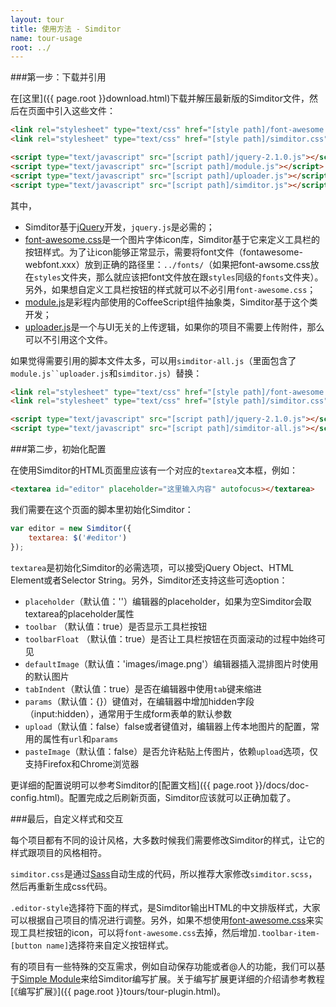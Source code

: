 ```yaml
---
layout: tour
title: 使用方法 - Simditor
name: tour-usage
root: ../
---
```


###第一步：下载并引用

在[这里]({{ page.root }}download.html)下载并解压最新版的Simditor文件，然后在页面中引入这些文件：

```html
<link rel="stylesheet" type="text/css" href="[style path]/font-awesome.css" />
<link rel="stylesheet" type="text/css" href="[style path]/simditor.css" />

<script type="text/javascript" src="[script path]/jquery-2.1.0.js"></script>
<script type="text/javascript" src="[script path]/module.js"></script>
<script type="text/javascript" src="[script path]/uploader.js"></script>
<script type="text/javascript" src="[script path]/simditor.js"></script>
```

其中，

* Simditor基于[jQuery](http://jquery.com)开发，`jquery.js`是必需的；
* [font-awesome.css](http://fontawesome.io/)是一个图片字体icon库，Simditor基于它来定义工具栏的按钮样式。为了让icon能够正常显示，需要将font文件（fontawesome-webfont.xxx）放到正确的路径里：`../fonts/`（如果把font-awsome.css放在`styles`文件夹，那么就应该把font文件放在跟`styles`同级的`fonts`文件夹）。另外，如果想自定义工具栏按钮的样式就可以不必引用`font-awesome.css`；
* [module.js](http://https://github.com/mycolorway/simple-module)是彩程内部使用的CoffeeScript组件抽象类，Simditor基于这个类开发；
* [uploader.js](https://github.com/mycolorway/simple-uploader)是一个与UI无关的上传逻辑，如果你的项目不需要上传附件，那么可以不引用这个文件。

如果觉得需要引用的脚本文件太多，可以用`simditor-all.js`（里面包含了`module.js``uploader.js`和`simditor.js`）替换：

```html
<link rel="stylesheet" type="text/css" href="[style path]/font-awesome.css" />
<link rel="stylesheet" type="text/css" href="[style path]/simditor.css" />

<script type="text/javascript" src="[script path]/jquery-2.1.0.js"></script>
<script type="text/javascript" src="[script path]/simditor-all.js"></script>
```


###第二步，初始化配置

在使用Simditor的HTML页面里应该有一个对应的`textarea`文本框，例如：

```html
<textarea id="editor" placeholder="这里输入内容" autofocus></textarea>
```

我们需要在这个页面的脚本里初始化Simditor：

```js
var editor = new Simditor({
	textarea: $('#editor')
});

```

`textarea`是初始化Simditor的必需选项，可以接受jQuery Object、HTML Element或者Selector String。另外，Simditor还支持这些可选option：

* `placeholder`（默认值：''）编辑器的placeholder，如果为空Simditor会取textarea的placeholder属性
* `toolbar` （默认值：true）是否显示工具栏按钮
* `toolbarFloat` （默认值：true）是否让工具栏按钮在页面滚动的过程中始终可见
* `defaultImage`（默认值：'images/image.png'）编辑器插入混排图片时使用的默认图片
* `tabIndent`（默认值：true）是否在编辑器中使用`tab`键来缩进
* `params`（默认值：{}）键值对，在编辑器中增加hidden字段（input:hidden），通常用于生成form表单的默认参数
* `upload`（默认值：false）false或者键值对，编辑器上传本地图片的配置，常用的属性有`url`和`params`
* `pasteImage`（默认值：false）是否允许粘贴上传图片，依赖`upload`选项，仅支持Firefox和Chrome浏览器

更详细的配置说明可以参考Simditor的[配置文档]({{ page.root }}/docs/doc-config.html)。配置完成之后刷新页面，Simditor应该就可以正确加载了。

###最后，自定义样式和交互

每个项目都有不同的设计风格，大多数时候我们需要修改Simditor的样式，让它的样式跟项目的风格相符。

`simditor.css`是通过[Sass](http://sass-lang.com/)自动生成的代码，所以推荐大家修改`simditor.scss`，然后再重新生成css代码。

`.editor-style`选择符下面的样式，是Simditor输出HTML的中文排版样式，大家可以根据自己项目的情况进行调整。另外，如果不想使用[font-awesome.css](http://fontawesome.io/)来实现工具栏按钮的icon，可以将`font-awesome.css`去掉，然后增加`.toolbar-item-[button name]`选择符来自定义按钮样式。

有的项目有一些特殊的交互需求，例如自动保存功能或者@人的功能，我们可以基于[Simple Module](http://https://github.com/mycolorway/simple-module)来给Simditor编写扩展。关于编写扩展更详细的介绍请参考教程[《编写扩展》]({{ page.root }}tours/tour-plugin.html)。


